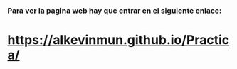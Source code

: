 ### Para ver la pagina web hay que entrar en el siguiente enlace:

# **https://alkevinmun.github.io/Practica/**

